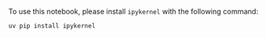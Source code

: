To use this notebook, please install `ipykernel` with the following command:

```bash
uv pip install ipykernel
```
